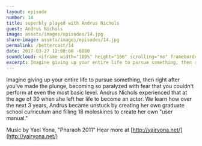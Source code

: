 ```yaml
---
layout: episode
number: 14
title: superbly played with Andrus Nichols
guest: Andrus Nichols
image: assets/images/episodes/14.jpg
share-image: assets/images/episodes/14.jpg
permalink: /bettercast/14
date: 2017-03-27 12:00:00 -0800
soundcloud: <iframe width="100%" height="166" scrolling="no" frameborder="no" src="https://w.soundcloud.com/player/?url=https%3A//api.soundcloud.com/tracks/314734665&amp;color=ff5500&amp;auto_play=false&amp;hide_related=false&amp;show_comments=true&amp;show_user=true&amp;show_reposts=false"></iframe>
excerpt: Imagine giving up your entire life to pursue something, then right after you've made the plunge, becoming so paralyzed with fear that you couldn't perform at even the most basic level.
---
```


Imagine giving up your entire life to pursue something, then right after you've made the plunge, becoming so paralyzed with fear that you couldn't perform at even the most basic level. Andrus Nichols experienced that at the age of 30 when she left her life to become an actor. We learn how over the next 3 years, Andrus became unstuck by creating her own graduate school curriculum and filling 18 moleskines to create her own "user manual."

Music by Yael Yona, "Pharaoh 2011"
Hear more at [http://yairyona.net/](http://yairyona.net/)
